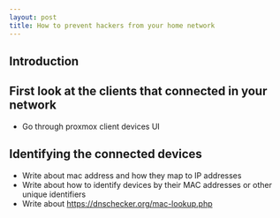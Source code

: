 ```yaml
---
layout: post
title: How to prevent hackers from your home network
---
```


## Introduction

## First look at the clients that connected in your network

- Go through proxmox client devices UI

## Identifying the connected devices

- Write about mac address and how they map to IP addresses
- Write about how to identify devices by their MAC addresses or other unique identifiers
- Write about https://dnschecker.org/mac-lookup.php
